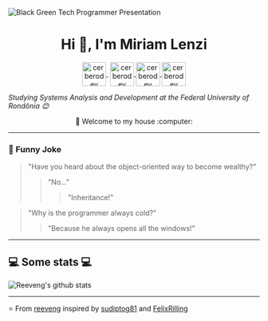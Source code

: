 ![Black Green Tech Programmer Presentation](https://github.com/MiriamLenzi/MiriamLenzi/assets/160069169/fcb7aa3f-cdc6-4cbb-b809-e2462e445cf0)


<h1 align="center">Hi 👋, I'm Miriam Lenzi</h1>


<p align="center">
   <a href="https://youtube.com" target="_blank" style='margin-right:4px'>
    <img align="center" src="https://cdn.jsdelivr.net/npm/simple-icons@3.0.1/icons/youtube.svg" alt="cerberodev" width="48px" height="48px" />
  </a>
  <a href="https://twitter.com" target="_blank">
    <img align="center" src="https://cdn.jsdelivr.net/npm/simple-icons@3.0.1/icons/twitter.svg" alt="cerberodev" width="48px" height="48px" />
  </a>
  <a href="https://fb.com" target="_blank">
    <img align="center" src="https://cdn.jsdelivr.net/npm/simple-icons@3.0.1/icons/facebook.svg" alt="cerberodev" width="48px" height="48px" />
  </a>
  <a href="https://instagram.com" target="_blank">
    <img align="center" src="https://cdn.jsdelivr.net/npm/simple-icons@3.0.1/icons/instagram.svg" alt="cerberodev" width="48px" height="48px" />
  </a>
  

<p><em> Studying Systems Analysis and Development at the Federal University of Rondônia 😊</br>
</em></p>


<div align="center"> 🚀 Welcome to my house :computer: </div>

---
### :volcano: Funny Joke

> "Have you heard about the object-oriented way to become wealthy?"
>> "No..."
>>> "Inheritance!"

> "Why is the programmer always cold?"
>> "Because he always opens all the windows!"

---

<h2>💻 Some stats 💻</h2>

![Reeveng's github stats](https://github-readme-stats.vercel.app/api?username=reeveng&show_icons=true&title_color=fff&icon_color=79ff97&text_color=9f9f9f&bg_color=151515)

---

⭐️ From [reeveng](https://github.com/reeveng) inspired by [sudiptog81](https://github.com/sudiptog81) and  [FelixRilling](https://github.com/)
